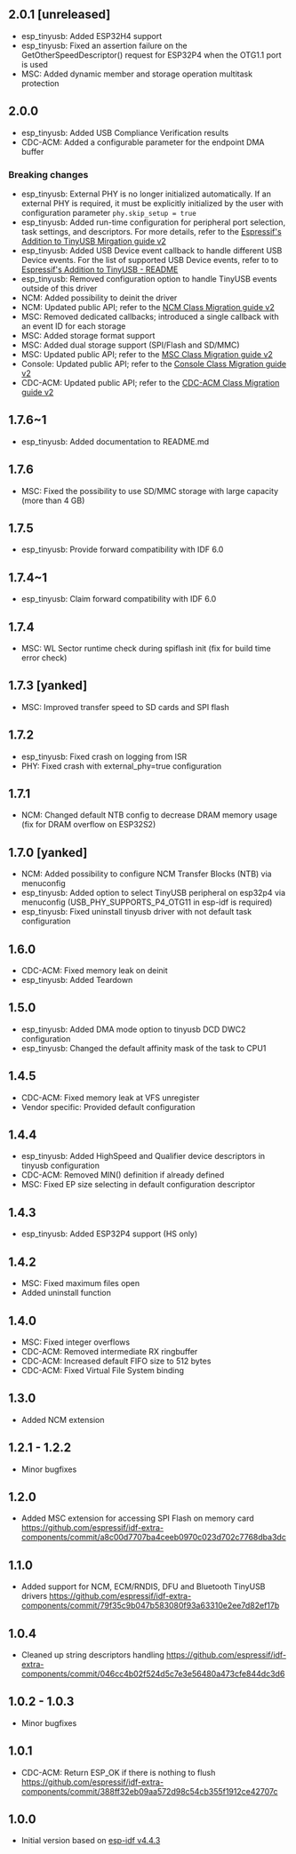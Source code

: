 ## 2.0.1 [unreleased]

- esp_tinyusb: Added ESP32H4 support
- esp_tinyusb: Fixed an assertion failure on the GetOtherSpeedDescriptor() request for ESP32P4 when the OTG1.1 port is used
- MSC: Added dynamic member and storage operation multitask protection

## 2.0.0

- esp_tinyusb: Added USB Compliance Verification results
- CDC-ACM: Added a configurable parameter for the endpoint DMA buffer

### Breaking changes

- esp_tinyusb: External PHY is no longer initialized automatically. If an external PHY is required, it must be explicitly initialized by the user with configuration parameter `phy.skip_setup = true`
- esp_tinyusb: Added run-time configuration for peripheral port selection, task settings, and descriptors. For more details, refer to the [Espressif's Addition to TinyUSB Mirgation guide v2](../../docs/device/migration-guides/v2/tinyusb.md)
- esp_tinyusb: Added USB Device event callback to handle different USB Device events. For the list of supported USB Device events, refer to to [Espressif's Addition to TinyUSB - README](../esp_tinyusb/README.md)
- esp_tinyusb: Removed configuration option to handle TinyUSB events outside of this driver
- NCM: Added possibility to deinit the driver
- NCM: Updated public API; refer to the [NCM Class Migration guide v2](../../docs/device/migration-guides/v2/tinyusb_ncm.md)
- MSC: Removed dedicated callbacks; introduced a single callback with an event ID for each storage
- MSC: Added storage format support
- MSC: Added dual storage support (SPI/Flash and SD/MMC)
- MSC: Updated public API; refer to the [MSC Class Migration guide v2](../../docs/device/migration-guides/v2/tinyusb_msc.md)
- Console: Updated public API; refer to the [Console Class Migration guide v2](../../docs/device/migration-guides/v2/tinyusb_console.md)
- CDC-ACM: Updated public API; refer to the [CDC-ACM Class Migration guide v2](../../docs/device/migration-guides/v2/tinyusb_cdc_acm.md)

## 1.7.6~1

- esp_tinyusb: Added documentation to README.md

## 1.7.6

- MSC: Fixed the possibility to use SD/MMC storage with large capacity (more than 4 GB)

## 1.7.5

- esp_tinyusb: Provide forward compatibility with IDF 6.0

## 1.7.4~1

- esp_tinyusb: Claim forward compatibility with IDF 6.0

## 1.7.4

- MSC: WL Sector runtime check during spiflash init (fix for build time error check)

## 1.7.3 [yanked]

- MSC: Improved transfer speed to SD cards and SPI flash

## 1.7.2

- esp_tinyusb: Fixed crash on logging from ISR
- PHY: Fixed crash with external_phy=true configuration

## 1.7.1

- NCM: Changed default NTB config to decrease DRAM memory usage (fix for DRAM overflow on ESP32S2)

## 1.7.0 [yanked]

- NCM: Added possibility to configure NCM Transfer Blocks (NTB) via menuconfig
- esp_tinyusb: Added option to select TinyUSB peripheral on esp32p4 via menuconfig (USB_PHY_SUPPORTS_P4_OTG11 in esp-idf is required)
- esp_tinyusb: Fixed uninstall tinyusb driver with not default task configuration

## 1.6.0

- CDC-ACM: Fixed memory leak on deinit
- esp_tinyusb: Added Teardown

## 1.5.0

- esp_tinyusb: Added DMA mode option to tinyusb DCD DWC2 configuration
- esp_tinyusb: Changed the default affinity mask of the task to CPU1

## 1.4.5

- CDC-ACM: Fixed memory leak at VFS unregister
- Vendor specific: Provided default configuration

## 1.4.4

- esp_tinyusb: Added HighSpeed and Qualifier device descriptors in tinyusb configuration
- CDC-ACM: Removed MIN() definition if already defined
- MSC: Fixed EP size selecting in default configuration descriptor

## 1.4.3

- esp_tinyusb: Added ESP32P4 support (HS only)

## 1.4.2

- MSC: Fixed maximum files open
- Added uninstall function

## 1.4.0

- MSC: Fixed integer overflows
- CDC-ACM: Removed intermediate RX ringbuffer
- CDC-ACM: Increased default FIFO size to 512 bytes
- CDC-ACM: Fixed Virtual File System binding

## 1.3.0

- Added NCM extension

## 1.2.1 - 1.2.2

- Minor bugfixes

## 1.2.0

- Added MSC extension for accessing SPI Flash on memory card https://github.com/espressif/idf-extra-components/commit/a8c00d7707ba4ceeb0970c023d702c7768dba3dc

## 1.1.0

- Added support for NCM, ECM/RNDIS, DFU and Bluetooth TinyUSB drivers https://github.com/espressif/idf-extra-components/commit/79f35c9b047b583080f93a63310e2ee7d82ef17b

## 1.0.4

- Cleaned up string descriptors handling https://github.com/espressif/idf-extra-components/commit/046cc4b02f524d5c7e3e56480a473cfe844dc3d6

## 1.0.2 - 1.0.3

- Minor bugfixes

## 1.0.1

- CDC-ACM: Return ESP_OK if there is nothing to flush https://github.com/espressif/idf-extra-components/commit/388ff32eb09aa572d98c54cb355f1912ce42707c

## 1.0.0

- Initial version based on [esp-idf v4.4.3](https://github.com/espressif/esp-idf/tree/v4.4.3/components/tinyusb)
